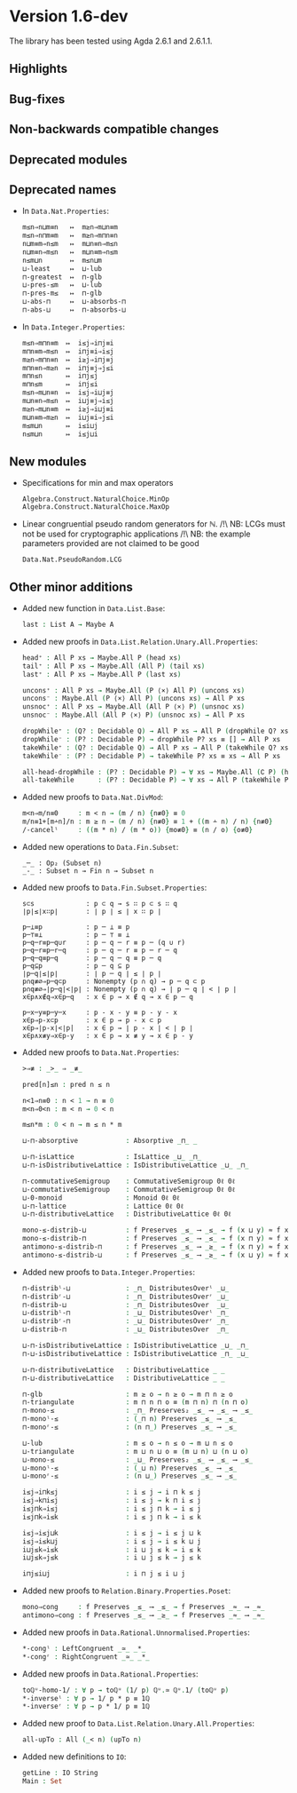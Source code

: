 Version 1.6-dev
===============

The library has been tested using Agda 2.6.1 and 2.6.1.1.

Highlights
----------

Bug-fixes
---------

Non-backwards compatible changes
--------------------------------

Deprecated modules
------------------

Deprecated names
----------------

* In `Data.Nat.Properties`:
  ```agda
  m≤n⇒n⊔m≡n   ↦  m≥n⇒m⊔n≡m
  m≤n⇒n⊓m≡m   ↦  m≥n⇒m⊓n≡n
  n⊔m≡m⇒n≤m   ↦  m⊔n≡n⇒m≤n
  n⊔m≡n⇒m≤n   ↦  m⊔n≡m⇒n≤m
  n≤m⊔n       ↦  m≤n⊔m
  ⊔-least     ↦  ⊔-lub
  ⊓-greatest  ↦  ⊓-glb
  ⊔-pres-≤m   ↦  ⊔-lub
  ⊓-pres-m≤   ↦  ⊓-glb
  ⊔-abs-⊓     ↦  ⊔-absorbs-⊓
  ⊓-abs-⊔     ↦  ⊓-absorbs-⊔
  ```

* In `Data.Integer.Properties`:
  ```agda
  m≤n⇒m⊓n≡m  ↦  i≤j⇒i⊓j≡i
  m⊓n≡m⇒m≤n  ↦  i⊓j≡i⇒i≤j
  m≥n⇒m⊓n≡n  ↦  i≥j⇒i⊓j≡j
  m⊓n≡n⇒m≥n  ↦  i⊓j≡j⇒j≤i
  m⊓n≤n      ↦  i⊓j≤j
  m⊓n≤m      ↦  i⊓j≤i
  m≤n⇒m⊔n≡n  ↦  i≤j⇒i⊔j≡j
  m⊔n≡n⇒m≤n  ↦  i⊔j≡j⇒i≤j
  m≥n⇒m⊔n≡m  ↦  i≥j⇒i⊔j≡i
  m⊔n≡m⇒m≥n  ↦  i⊔j≡i⇒j≤i
  m≤m⊔n      ↦  i≤i⊔j
  n≤m⊔n      ↦  i≤j⊔i
  ```

New modules
-----------

* Specifications for min and max operators
  ```
  Algebra.Construct.NaturalChoice.MinOp
  Algebra.Construct.NaturalChoice.MaxOp
  ```

* Linear congruential pseudo random generators for ℕ.
  /!\ NB: LCGs must not be used for cryptographic applications
  /!\ NB: the example parameters provided are not claimed to be good
  ```
  Data.Nat.PseudoRandom.LCG
  ```

Other minor additions
---------------------

* Added new function in `Data.List.Base`:
  ```agda
  last : List A → Maybe A
  ```

* Added new proofs in `Data.List.Relation.Unary.All.Properties`:
  ```agda
  head⁺ : All P xs → Maybe.All P (head xs)
  tail⁺ : All P xs → Maybe.All (All P) (tail xs)
  last⁺ : All P xs → Maybe.All P (last xs)

  uncons⁺ : All P xs → Maybe.All (P ⟨×⟩ All P) (uncons xs)
  uncons⁻ : Maybe.All (P ⟨×⟩ All P) (uncons xs) → All P xs
  unsnoc⁺ : All P xs → Maybe.All (All P ⟨×⟩ P) (unsnoc xs)
  unsnoc⁻ : Maybe.All (All P ⟨×⟩ P) (unsnoc xs) → All P xs

  dropWhile⁺ : (Q? : Decidable Q) → All P xs → All P (dropWhile Q? xs)
  dropWhile⁻ : (P? : Decidable P) → dropWhile P? xs ≡ [] → All P xs
  takeWhile⁺ : (Q? : Decidable Q) → All P xs → All P (takeWhile Q? xs)
  takeWhile⁻ : (P? : Decidable P) → takeWhile P? xs ≡ xs → All P xs

  all-head-dropWhile : (P? : Decidable P) → ∀ xs → Maybe.All (∁ P) (head (dropWhile P? xs))
  all-takeWhile      : (P? : Decidable P) → ∀ xs → All P (takeWhile P? xs)
  ```

* Added new proofs to `Data.Nat.DivMod`:
  ```agda
  m<n⇒m/n≡0     : m < n → (m / n) {n≢0} ≡ 0
  m/n≡1+[m∸n]/n : m ≥ n → (m / n) {n≢0} ≡ 1 + ((m ∸ n) / n) {n≢0}
  /-cancelˡ     : ((m * n) / (m * o)) {mo≢0} ≡ (n / o) {o≢0}
  ```

* Added new operations to `Data.Fin.Subset`:
  ```
  _─_ : Op₂ (Subset n)
  _-_ : Subset n → Fin n → Subset n
  ```

* Added new proofs to `Data.Fin.Subset.Properties`:
  ```
  s⊂s             : p ⊂ q → s ∷ p ⊂ s ∷ q
  ∣p∣≤∣x∷p∣       : ∣ p ∣ ≤ ∣ x ∷ p ∣

  p─⊥≡p           : p ─ ⊥ ≡ p
  p─⊤≡⊥           : p ─ ⊤ ≡ ⊥
  p─q─r≡p─q∪r     : p ─ q ─ r ≡ p ─ (q ∪ r)
  p─q─r≡p─r─q     : p ─ q ─ r ≡ p ─ r ─ q
  p─q─q≡p─q       : p ─ q ─ q ≡ p ─ q
  p─q⊆p           : p ─ q ⊆ p
  ∣p─q∣≤∣p∣       : ∣ p ─ q ∣ ≤ ∣ p ∣
  p∩q≢∅⇒p─q⊂p     : Nonempty (p ∩ q) → p ─ q ⊂ p
  p∩q≢∅⇒∣p─q∣<∣p∣ : Nonempty (p ∩ q) → ∣ p ─ q ∣ < ∣ p ∣
  x∈p∧x∉q⇒x∈p─q   : x ∈ p → x ∉ q → x ∈ p ─ q

  p─x─y≡p─y─x     : p - x - y ≡ p - y - x
  x∈p⇒p-x⊂p       : x ∈ p → p - x ⊂ p
  x∈p⇒∣p-x∣<∣p|   : x ∈ p → ∣ p - x ∣ < ∣ p ∣
  x∈p∧x≢y⇒x∈p-y   : x ∈ p → x ≢ y → x ∈ p - y
  ```

* Added new proofs to `Data.Nat.Properties`:
  ```agda
  >⇒≢ : _>_ ⇒ _≢_

  pred[n]≤n : pred n ≤ n

  n<1⇒n≡0 : n < 1 → n ≡ 0
  m<n⇒0<n : m < n → 0 < n

  m≤n*m : 0 < n → m ≤ n * m

  ⊔-⊓-absorptive            : Absorptive _⊓_ _

  ⊔-⊓-isLattice             : IsLattice _⊔_ _⊓_
  ⊔-⊓-isDistributiveLattice : IsDistributiveLattice _⊔_ _⊓_

  ⊓-commutativeSemigroup    : CommutativeSemigroup 0ℓ 0ℓ
  ⊔-commutativeSemigroup    : CommutativeSemigroup 0ℓ 0ℓ
  ⊔-0-monoid                : Monoid 0ℓ 0ℓ
  ⊔-⊓-lattice               : Lattice 0ℓ 0ℓ
  ⊔-⊓-distributiveLattice   : DistributiveLattice 0ℓ 0ℓ

  mono-≤-distrib-⊔          : f Preserves _≤_ ⟶ _≤_ → f (x ⊔ y) ≈ f x ⊔ f y
  mono-≤-distrib-⊓          : f Preserves _≤_ ⟶ _≤_ → f (x ⊓ y) ≈ f x ⊓ f y
  antimono-≤-distrib-⊓      : f Preserves _≤_ ⟶ _≥_ → f (x ⊓ y) ≈ f x ⊔ f y
  antimono-≤-distrib-⊔      : f Preserves _≤_ ⟶ _≥_ → f (x ⊔ y) ≈ f x ⊓ f y
  ```

* Added new proofs to `Data.Integer.Properties`:
  ```agda
  ⊓-distribˡ-⊔              : _⊓_ DistributesOverˡ _⊔_
  ⊓-distribʳ-⊔              : _⊓_ DistributesOverʳ _⊔_
  ⊓-distrib-⊔               : _⊓_ DistributesOver  _⊔_
  ⊔-distribˡ-⊓              : _⊔_ DistributesOverˡ _⊓_
  ⊔-distribʳ-⊓              : _⊔_ DistributesOverʳ _⊓_
  ⊔-distrib-⊓               : _⊔_ DistributesOver  _⊓_

  ⊔-⊓-isDistributiveLattice : IsDistributiveLattice _⊔_ _⊓_
  ⊓-⊔-isDistributiveLattice : IsDistributiveLattice _⊓_ _⊔_

  ⊔-⊓-distributiveLattice   : DistributiveLattice _ _
  ⊓-⊔-distributiveLattice   : DistributiveLattice _ _

  ⊓-glb                     : m ≥ o → n ≥ o → m ⊓ n ≥ o
  ⊓-triangulate             : m ⊓ n ⊓ o ≡ (m ⊓ n) ⊓ (n ⊓ o)
  ⊓-mono-≤                  : _⊓_ Preserves₂ _≤_ ⟶ _≤_ ⟶ _≤_
  ⊓-monoˡ-≤                 : (_⊓ n) Preserves _≤_ ⟶ _≤_
  ⊓-monoʳ-≤                 : (n ⊓_) Preserves _≤_ ⟶ _≤_

  ⊔-lub                     : m ≤ o → n ≤ o → m ⊔ n ≤ o
  ⊔-triangulate             : m ⊔ n ⊔ o ≡ (m ⊔ n) ⊔ (n ⊔ o)
  ⊔-mono-≤                  : _⊔_ Preserves₂ _≤_ ⟶ _≤_ ⟶ _≤_
  ⊔-monoˡ-≤                 : (_⊔ n) Preserves _≤_ ⟶ _≤_
  ⊔-monoʳ-≤                 : (n ⊔_) Preserves _≤_ ⟶ _≤_

  i≤j⇒i⊓k≤j                 : i ≤ j → i ⊓ k ≤ j
  i≤j⇒k⊓i≤j                 : i ≤ j → k ⊓ i ≤ j
  i≤j⊓k⇒i≤j                 : i ≤ j ⊓ k → i ≤ j
  i≤j⊓k⇒i≤k                 : i ≤ j ⊓ k → i ≤ k

  i≤j⇒i≤j⊔k                 : i ≤ j → i ≤ j ⊔ k
  i≤j⇒i≤k⊔j                 : i ≤ j → i ≤ k ⊔ j
  i⊔j≤k⇒i≤k                 : i ⊔ j ≤ k → i ≤ k
  i⊔j≤k⇒j≤k                 : i ⊔ j ≤ k → j ≤ k

  i⊓j≤i⊔j                   : i ⊓ j ≤ i ⊔ j
  ```

* Added new proofs to `Relation.Binary.Properties.Poset`:
  ```agda
  mono⇒cong     : f Preserves _≤_ ⟶ _≤_ → f Preserves _≈_ ⟶ _≈_
  antimono⇒cong : f Preserves _≤_ ⟶ _≥_ → f Preserves _≈_ ⟶ _≈_
  ```

* Added new proofs in `Data.Rational.Unnormalised.Properties`:
  ```agda
  *-congˡ : LeftCongruent _≃_ _*_
  *-congʳ : RightCongruent _≃_ _*_
  ```

* Added new proofs in `Data.Rational.Properties`:
  ```agda
  toℚᵘ-homo-1/ : ∀ p → toℚᵘ (1/ p) ℚᵘ.≃ ℚᵘ.1/ (toℚᵘ p)
  *-inverseˡ : ∀ p → 1/ p * p ≡ 1ℚ
  *-inverseʳ : ∀ p → p * 1/ p ≡ 1ℚ
  ```

* Added new proof to `Data.List.Relation.Unary.All.Properties`:
  ```agda
  all-upTo : All (_< n) (upTo n)
  ```

* Added new definitions to `IO`:
  ```agda
  getLine : IO String
  Main : Set
  ```
